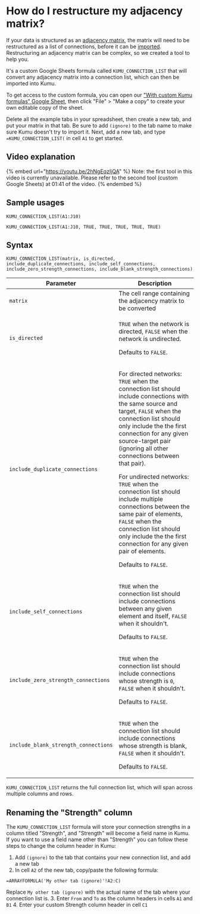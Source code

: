 # How do I restructure my adjacency matrix?

If your data is structured as an [adjacency matrix](https://en.wikipedia.org/wiki/Adjacency\_matrix), the matrix will need to be restructured as a list of connections, before it can be [imported](../guides/import/). Restructuring an adjacency matrix can be complex, so we created a tool to help you.&#x20;

It's a custom Google Sheets formula called `KUMU_CONNECTION_LIST` that will convert any adjacency matrix into a connection list, which can then be imported into Kumu.

To get access to the custom formula, you can open our ["With custom Kumu formulas" Google Sheet](https://docs.google.com/spreadsheets/d/1qRhkn6qECtBaAncWykMa0hAG97jPK6q\_bODrwntqze8/edit?usp=sharing), then click "File" > "Make a copy" to create your own editable copy of the sheet.

Delete all the example tabs in your spreadsheet, then create a new tab, and put your matrix in that tab. Be sure to add `(ignore)` to the tab name to make sure Kumu doesn't try to import it. Next, add a new tab, and type `=KUMU_CONNECTION_LIST(` in cell `A1` to get started.

## Video explanation

{% embed url="https://youtu.be/2hNgEqzIjQA" %}
Note: the first tool in this video is currently unavailable. Please refer to the second tool (custom Google Sheets) at 01:41 of the video.
{% endembed %}

## Sample usages

`KUMU_CONNECTION_LIST(A1:J10)`

`KUMU_CONNECTION_LIST(A1:J10, TRUE, TRUE, TRUE, TRUE, TRUE)`

## Syntax

`KUMU_CONNECTION_LIST(matrix, is_directed, include_duplicate_connections, include_self_connections, include_zero_strength_connections, include_blank_strength_connections)`

| Parameter                            | Description                                                                                                                                                                                                                                                                                                                                                                                                                                                                                                                                                                                                                        |
| ------------------------------------ | ---------------------------------------------------------------------------------------------------------------------------------------------------------------------------------------------------------------------------------------------------------------------------------------------------------------------------------------------------------------------------------------------------------------------------------------------------------------------------------------------------------------------------------------------------------------------------------------------------------------------------------- |
| `matrix`                             | The cell range containing the adjacency matrix to be converted                                                                                                                                                                                                                                                                                                                                                                                                                                                                                                                                                                     |
| `is_directed`                        | <p><code>TRUE</code> when the network is directed, <code>FALSE</code> when the network is undirected.</p><p>Defaults to <code>FALSE</code>.</p>                                                                                                                                                                                                                                                                                                                                                                                                                                                                                    |
| `include_duplicate_connections`      | <p>For directed networks: <code>TRUE</code> when the connection list should include connections with the same source and target, <code>FALSE</code> when the connection list should only include the the first connection for any given source-target pair (ignoring all other connections between that pair).</p><p>For undirected networks: <code>TRUE</code> when the connection list should include multiple connections between the same pair of elements, <code>FALSE</code> when the connection list should only include the the first connection for any given pair of elements.</p><p>Defaults to <code>FALSE</code>.</p> |
| `include_self_connections`           | <p><code>TRUE</code> when the connection list should include connections between any given element and itself, <code>FALSE</code> when it shouldn't.</p><p>Defaults to <code>FALSE</code>.</p>                                                                                                                                                                                                                                                                                                                                                                                                                                     |
| `include_zero_strength_connections`  | <p><code>TRUE</code> when the connection list should include connections whose strength is <code>0</code>, <code>FALSE</code> when it shouldn't.</p><p>Defaults to <code>FALSE</code>.</p>                                                                                                                                                                                                                                                                                                                                                                                                                                         |
| `include_blank_strength_connections` | <p><code>TRUE</code> when the connection list should include connections whose strength is blank, <code>FALSE</code> when it shouldn't.</p><p>Defaults to <code>FALSE</code>.</p>                                                                                                                                                                                                                                                                                                                                                                                                                                                  |

`KUMU_CONNECTION_LIST` returns the full connection list, which will span across multiple columns and rows.

## Renaming the "Strength" column

The `KUMU_CONNECTION_LIST` formula will store your connection strengths in a column titled "Strength", and "Strength" will become a field name in Kumu. If you want to use a field name other than "Strength" you can follow these steps to change the column header in Kumu:

1. Add `(ignore)` to the tab that contains your new connection list, and add a new tab
2. In cell `A2` of the new tab, copy/paste the following formula:

```
=ARRAYFORMULA('My other tab (ignore)'!A2:C)
```

Replace `My other tab (ignore)` with the actual name of the tab where your connection list is. 3. Enter `From` and `To` as the column headers in cells `A1` and `B1` 4. Enter your custom Strength column header in cell `C1`
